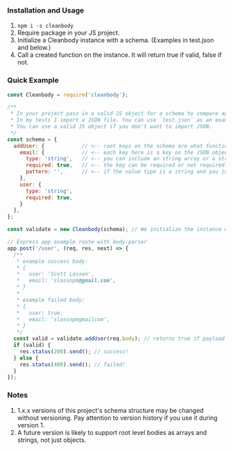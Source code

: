 ### Installation and Usage

1. `npm i -s cleanbody`
2. Require package in your JS project.
3. Initialize a Cleanbody instance with a schema. (Examples in test.json and below.)
4. Call a created function on the instance. It will return true if valid, false if not.

### Quick Example

```js
const Cleanbody = require('cleanbody');

/**
 * In your project pass in a valid JS object for a schema to compare against incoming payloads.
 * In my tests I import a JSON file. You can use `test.json` as an example for that.
 * You can use a valid JS object if you don't want to import JSON.
 */
const schema = {
  addUser: {            // <-- root keys on the schema are what functions you will call later. ex. validate.addUser()
    email: {            // <-- each key here is a key on the JSON object you are validating
      type: 'string',   // <-- you can include an string array or a string of what type(s) you allow for this value
      required: true,   // <-- the key can be required or not required. but if it is defined it must meet all criteria
      pattern: '',      // <-- if the value type is a string and you include a pattern in the schema it will validate it
    },
    user: {
      type: 'string',
      required: true,
    }
  },
};

const validate = new Cleanbody(schema); // We initialize the instance with a schema

// Express app example route with body-parser
app.post('/user', (req, res, next) => {
  /**
   * example success body:
   * {
   *   user: 'Scott Lassen',
   *   email: 'slassnpm@gmail.com',
   * }
   *
   * example failed body:
   * {
   *   user: true,
   *   email: 'slassnpmgmailcom',
   * }
   */
  const valid = validate.addUser(req.body); // returns true if payload is validated
  if (valid) {
    res.status(200).send(); // success!
  } else {
    res.status(400).send(); // failed!
  }
});
```

### Notes
1. 1.x.x versions of this project's schema structure may be changed without versioning. Pay attention to version history if you use it during version 1.
2. A future version is likely to support root level bodies as arrays and strings, not just objects.
